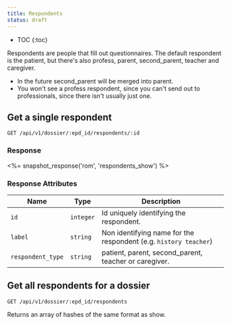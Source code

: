 ```yaml
---
title: Respondents
status: draft
---
```


* TOC
{:toc}

Respondents are people that fill out questionnaires. The default respondent is the patient, but there's also profess, parent, second_parent, teacher and caregiver.

- In the future second_parent will be merged into parent.
- You won't see a profess respondent, since you can't send out to professionals, since there isn't usually just one.


## Get a single respondent

    GET /api/v1/dossier/:epd_id/respondents/:id

### Response

<%= snapshot_response('rom', 'respondents_show') %>

### Response Attributes

Name                  | Type      | Description
----------------------|-----------|--------------
`id`                  | `integer` | Id uniquely identifying the respondent.
`label`               | `string`  | Non identifying name for the respondent (e.g. `history teacher`)
`respondent_type`     | `string`  | patient, parent, second_parent, teacher or caregiver.


## Get all respondents for a dossier

    GET /api/v1/dossier/:epd_id/respondents

Returns an array of hashes of the same format as show.
